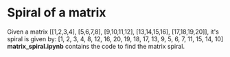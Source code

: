 # Spiral of a matrix

Given a matrix [[1,2,3,4],
               [5,6,7,8],
               [9,10,11,12],
               [13,14,15,16],
               [17,18,19,20]],
 it's spiral is given by: [1, 2, 3, 4, 8, 12, 16, 20, 19, 18, 17, 13, 9, 5, 6, 7, 11, 15, 14, 10]
 <b>matrix_spiral.ipynb</b> contains the code to find the matrix spiral.
